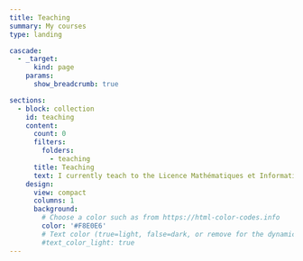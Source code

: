 ```yaml
---
title: Teaching
summary: My courses
type: landing

cascade:
  - _target:
      kind: page
    params:
      show_breadcrumb: true

sections:
  - block: collection
    id: teaching
    content:
      count: 0
      filters:
        folders:
          - teaching
      title: Teaching
      text: I currently teach to the Licence Mathématiques et Informatique Appliquées aux Sciences Humaines et Sociales (**MIASHS**) and to the Master Mathématiques Appliquées, Statistique (**MAS**).
    design:
      view: compact
      columns: 1
      background:
        # Choose a color such as from https://html-color-codes.info
        color: '#F8E0E6'
        # Text color (true=light, false=dark, or remove for the dynamic theme color).
        #text_color_light: true
---
```

